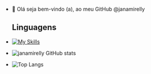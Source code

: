- 👋 Olá seja bem-vindo (a), ao meu GitHub @janamirelly



  ## Linguagens

- [![My Skills](https://skillicons.dev/icons?i=js,html,css,wasm)](https://skillicons.dev)








- ![janamirelly GitHub stats](https://github-readme-stats.vercel.app/api?username=janamirelly&show_icons=true&theme=transparent)









- ![Top Langs](https://github-readme-stats.vercel.app/api/top-langs/?username=janamirelly&langs_count=20)
